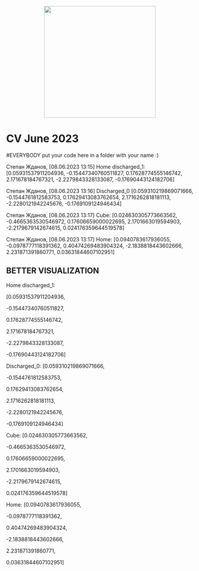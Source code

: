 <p align="center">
  <img src="https://github.com/robotx-school/CV-June-2023/assets/55328925/e58269e7-b8c8-47d0-87b2-4d4201da2d61" width="300"/>
</p>

# CV June 2023

#EVERYBODY put your code here in a folder with your name :)

Степан Жданов, [08.06.2023 13:15]
Home discharged_1: [0.05931537911204936, -0.15447340760511827, 0.17628774555146742, 2.171678184767321, -2.2279843328133087, -0.17690443124182706]

Степан Жданов, [08.06.2023 13:16]
Discharged_0 [0.059310219869071666, -0.1544761812583753, 0.17629413083762654, 2.1716262818181113, -2.2280121942245676, -0.1769109124946434]

Степан Жданов, [08.06.2023 13:17]
Cube: [0.024630305773663562, -0.4665363530546972, 0.17606659000022695, 2.1701663019594903, -2.2179679142674615, 0.024176359644519578]

Степан Жданов, [08.06.2023 13:17]
Home: [0.0940783617936055, -0.0978777118391362, 0.40474269483904324, -2.1838818443602666, 2.231871391860771, 0.03631844607102951]






BETTER VISUALIZATION
--------------------



Home discharged_1: 

[0.05931537911204936, 

-0.15447340760511827, 

0.17628774555146742, 

2.171678184767321, 

-2.2279843328133087, 

-0.17690443124182706]




Discharged_0: 
[0.059310219869071666, 

-0.1544761812583753, 

0.17629413083762654, 

2.1716262818181113, 

-2.2280121942245676, 

-0.1769109124946434]






Cube: 
[0.024630305773663562, 

-0.4665363530546972,

0.17606659000022695, 

2.1701663019594903, 

-2.2179679142674615, 

0.024176359644519578]






Home: 
[0.0940783617936055, 

-0.0978777118391362, 

0.40474269483904324, 

-2.1838818443602666, 

2.231871391860771, 

0.03631844607102951]



